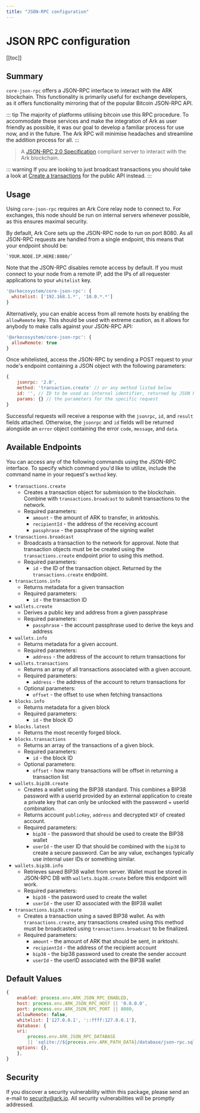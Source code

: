 ```yaml
---
title: "JSON-RPC configuration"
---
```



# JSON RPC configuration

[[toc]]

## Summary

`core-json-rpc` offers a JSON-RPC interface to interact with the ARK blockchain. This functionality is primarily useful for exchange developers, as it offers functionality mirroring that of the popular Bitcoin JSON-RPC API.

::: tip
The majority of platforms utilising bitcoin use this RPC procedure. To accommodate these services and make the integration of Ark as user friendly as possible, it was our goal to develop a familiar process for use now, and in the future. The Ark RPC will minimise headaches and streamline the addition process for all.
:::

> A [JSON-RPC 2.0 Specification](http://www.jsonrpc.org/specification) compliant server to interact with the Ark blockchain.

::: warning
If you are looking to just broadcast transactions you should take a look at [Create a transactions](/api/public/v2/transactions.html#create-a-transaction) for the public API instead.
:::

## Usage

Using `core-json-rpc` requires an Ark Core relay node to connect to. For exchanges, this node should be run on internal servers whenever possible, as this ensures maximal security.

By default, Ark Core sets up the JSON-RPC node to run on port 8080. As all JSON-RPC requests are handled from a single endpoint, this means that your endpoint should be:
```
`YOUR.NODE.IP.HERE:8080/`
```

Note that the JSON-RPC disables remote access by default. If you must connect to your node from a remote IP, add the IPs of all requester applications to your `whitelist` key.

```js
'@arkecosystem/core-json-rpc': {
  whitelist: ['192.168.1.*', '10.0.*.*']
}
```

Alternatively, you can enable access from all remote hosts by enabling the `allowRemote` key. This should be used with extreme caution, as it allows for anybody to make calls against your JSON-RPC API:

```js
'@arkecosystem/core-json-rpc': {
  allowRemote: true
}
```


Once whitelisted, access the JSON-RPC by sending a POST request to your node's endpoint containing a JSON object with the following parameters:
```js
{
    jsonrpc: '2.0',
    method: 'transaction.create' // or any method listed below
    id: '', // ID to be used as internal identifier, returned by JSON RPC 
    params: {} // the parameters for the specific request
}
```

Successful requests will receive a response with the `jsonrpc`, `id`, and `result` fields attached. Otherwise, the `jsonrpc` and `id` fields will be returned alongside an `error` object containing the error `code`, `message`, and `data`. 

## Available Endpoints

You can access any of the following commands using the JSON-RPC interface. To specify which command you'd like to utilize, include the command name in your request's `method` key.

- `transactions.create`
    - Creates a transaction object for submission to the blockchain. Combine with `transactions.broadcast` to submit transactions to the network.
    - Required parameters:
        - `amount` - the amount of ARK to transfer, in arktoshis.
        - `recipientId` - the address of the receiving account
        - `passphrase` - the passphrase of the signing wallet
- `transactions.broadcast`
    - Broadcasts a transaction to the network for approval. Note that transaction objects must be be created using the `transactions.create` endpoint prior to using this method.
    - Required parameters:
        - `id` - the ID of the transaction object. Returned by the `transactions.create` endpoint.
- `transactions.info`
    - Returns metadata for a given transaction
    - Required parameters:
        - `id` - the transaction ID
- `wallets.create`
    - Derives a public key and address from a given passphrase
    - Required parameters:
        - `passphrase` - the account passphrase used to derive the keys and address
- `wallets.info`
    - Returns metadata for a given account.
    - Required parameters:
        - `address` - the address of the account to return transactions for
- `wallets.transactions`
    - Returns an array of all transactions associated with a given account.
    - Required parameters:
        - `address` - the address of the account to return transactions for
    - Optional parameters:
        - `offset` - the offset to use when fetching transactions
- `blocks.info`
    - Returns metadata for a given block
    - Required parameters:
        - `id` - the block ID
- `blocks.latest`
    - Returns the most recently forged block.
- `blocks.transactions`
    - Returns an array of the transactions of a given block.
    - Required parameters:
        - `id` - the block ID
    - Optional parameters:
        - `offset` - how many transactions will be offset in returning a transaction list
- `wallets.bip38.create`
    - Creates a wallet using the BIP38 standard. This combines a BIP38 password with a userId provided by an external application to create a private key that can only be unlocked with the password + userId combination.
    - Returns account `publicKey`, `address` and decrypted `WIF` of created account.
    - Required parameters:
        - `bip38` - the password that should be used to create the BIP38 wallet
        - `userId` - the user ID that should be combined with the `bip38` to create a secure password. Can be any value, exchanges typically use internal user IDs or something similar.
- `wallets.bip38.info`
    - Retrieves saved BIP38 wallet from server. Wallet must be stored in JSON-RPC DB with `wallets.bip38.create` before this endpoint will work.
    - Required parameters:
        - `bip38` - the password used to create the wallet
        - `userId` - the user ID associated with the BIP38 wallet
- `transactions.bip38.create`
    - Creates a transaction using a saved BIP38 wallet. As with `transactions.create`, any transactions created using this method must be broadcasted using `transactions.broadcast` to be finalized.
    - Required parameters:
        - `amount` - the amount of ARK that should be sent, in arktoshi.
        - `recipientId` - the address of the recipient account
        - `bip38` - the bip38 password used to create the sender account
        - `userId` - the userID associated with the BIP38 wallet

## Default Values
```js
{
    enabled: process.env.ARK_JSON_RPC_ENABLED,
    host: process.env.ARK_JSON_RPC_HOST || '0.0.0.0',
    port: process.env.ARK_JSON_RPC_PORT || 8080,
    allowRemote: false,
    whitelist: ['127.0.0.1', '::ffff:127.0.0.1'],
    database: {
    uri:
        process.env.ARK_JSON_RPC_DATABASE
        || `sqlite://${process.env.ARK_PATH_DATA}/database/json-rpc.sqlite`,
    options: {},
    },
}
```

## Security

If you discover a security vulnerability within this package, please send an e-mail to <security@ark.io>. All security vulnerabilities will be promptly addressed.
